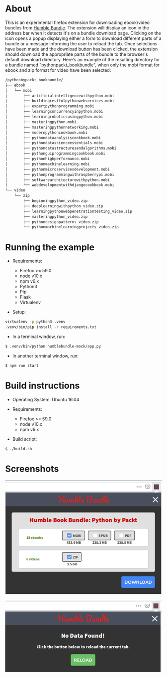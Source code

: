 # About

This is an experimental firefox extension for downloading ebook/video
bundles from [Humble Bundle](https://www.humblebundle.com). The
extension will display an icon in the address bar when it detects it's
on a bundle download page. Clicking on the icon opens a popup
displaying either a form to download different parts of a bundle or a
message informing the user to reload the tab. Once selections have
been made and the download button has been clicked, the extension
should download the appropriate parts of the bundle to the browser's
default download directory. Here's an example of the resulting
directory for a bundle named "pythonpackt_bookbundle", when only the
mobi format for ebook and zip format for video have been selected:

```bash
/pythonbypackt_bookbundle/
├── ebook
│   └── mobi
│       ├── artificialintelligencewithpython.mobi
│       ├── buildingrestfulpythonwebservices.mobi
│       ├── expertpythonprogramming.mobi
│       ├── learningconcurrencyinpython.mobi
│       ├── learningroboticsusingpython.mobi
│       ├── masteringpython.mobi
│       ├── masteringpythonnetworking.mobi
│       ├── modernpythoncookbook.mobi
│       ├── pythondataanalysiscookbook.mobi
│       ├── pythondatascienceessentials.mobi
│       ├── pythondatastructuresandalgorithms.mobi
│       ├── pythonguiprogrammingcookbook.mobi
│       ├── pythonhighperformance.mobi
│       ├── pythonmachinelearning.mobi
│       ├── pythonmicroservicesdevelopment.mobi
│       ├── pythonprogrammingwithraspberrypi.mobi
│       ├── softwarearchitecturewithpython.mobi
│       └── webdevelopmentwithdjangocookbook.mobi
└── video
    └── zip
        ├── beginningpython_video.zip
        ├── deeplearningwithpython_video.zip
        ├── learningpythonwebpenetrationtesting_video.zip
        ├── masteringpython_video.zip
        ├── pythondesignpatterns_video.zip
        └── pythonmachinelearningprojects_video.zip
```

# Running the example

- Requirements:
  - Firefox >= 59.0
  - node v10.x
  - npm v6.x
  - Python3
  - Pip
  - Flask
  - Virtualenv

- Setup:

```bash
virtualenv -p python3 .venv
.venv/bin/pip install -r requirements.txt
```

- In a terminal window, run:
```bash
$ .venv/bin/python humblebundle-mock/app.py
```

- In another terminal window, run:
```bash
$ npm run start
```

# Build instructions

- Operating System: Ubuntu 16.04

- Requirements:
  - Firefox >= 59.0
  - node v10.x
  - npm v6.x

- Build script:

```bash
$ ./build.sh
```

# Screenshots

<p align="center">
  <img src="screenshots/screenshot1.png" width="600"/>
</p>

<p align="center">
  <img src="screenshots/screenshot2.png" width="600"/>
</p>
